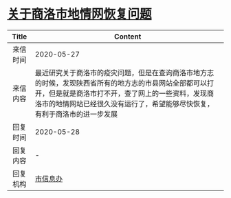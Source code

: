 # <a href="http://www.shangluo.gov.cn/zmhd/ldxxxx.jsp?urltype=leadermail.LeaderMailContentUrl&wbtreeid=1112&leadermailid=5913">关于商洛市地情网恢复问题</a>
| Title |                                                       Content                                                        |
|:-----:|----------------------------------------------------------------------------------------------------------------------|
| 来信时间  | 2020-05-27                                                                                                           |
| 来信内容  | 最近研究关于商洛市的疫灾问题，但是在查询商洛市地方志的时候，发现陕西省所有的地方志的市县网站全部都可以打开，但是就是商洛市打不开，查了网上的一些资料，发现商洛市的地情网站已经很久没有运行了，希望能够尽快恢复，有利于商洛市的进一步发展 |
| 回复时间  | 2020-05-28                                                                                                           |
| 回复内容  | -                                                                                                                    |
| 回复机构  | <a href="../../category/agencies/市信息办.md">市信息办</a>                                                                   |